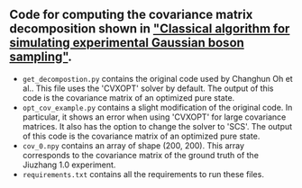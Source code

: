 ## Code for computing the covariance matrix decomposition shown in ["Classical algorithm for simulating experimental Gaussian boson sampling"](https://arxiv.org/abs/2306.03709).

* `get_decompostion.py` contains the original code used by Changhun Oh et al.. This file uses the 'CVXOPT' solver by default. The output of this code is the covariance matrix of an optimized pure state.
* `opt_cov_example.py` contains a slight modification of the original code. In particular, it shows an error when using 'CVXOPT' for large covariance matrices. It also has the option to change the solver to 'SCS'. The output of this code is the covariance matrix of an optimized pure state.
* `cov_0.npy` contains an array of shape (200, 200). This array corresponds to the covariance matrix of the ground truth of the Jiuzhang 1.0 experiment.
* `requirements.txt` contains all the requirements to run these files.
